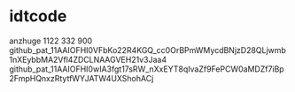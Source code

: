 # idtcode
anzhuge
1122
332
900
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
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
